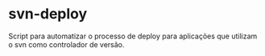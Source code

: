 svn-deploy
==========

Script para automatizar o processo de deploy para aplicações que utilizam o svn como controlador de versão.